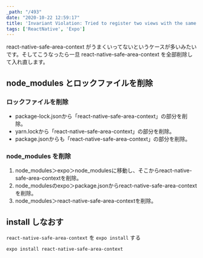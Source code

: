 ```yaml
---
_path: "/493"
date: "2020-10-22 12:59:17"
title: 'Invariant Violation: Tried to register two views with the same name RNCSafeAreaProvider'
tags: ['ReactNative', 'Expo']
---
```

react-native-safe-area-context がうまくいってないというケースが多いみたいです。そしてこうなったら一旦 react-native-safe-area-context を全部削除して入れ直します。

## node_modules とロックファイルを削除

### ロックファイルを削除

- package-lock.jsonから「react-native-safe-area-context」の部分を削除。
- yarn.lockから「react-native-safe-area-context」の部分を削除。
- package.jsonからも「react-native-safe-area-context」の部分を削除。

### node_modules を削除

1. node_modules＞expo＞node_modulesに移動し、そこからreact-native-safe-area-contextを削除。
2. node_modulesのexpo＞package.jsonからreact-native-safe-area-contextを削除。
3. node_modules＞react-native-safe-area-contextを削除。

## install しなおす

`react-native-safe-area-context` を `expo install` する

```
expo install react-native-safe-area-context
```

